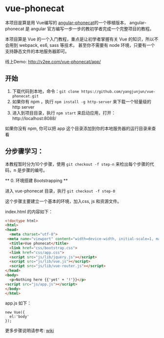 # vue-phonecat

本项目是算是用 Vue编写的 [angular-phonecat](https://github.com/angular/angular-phonecat)的一个移植版本，
angular-phonecat 是 angular 官方编写一步一步的教初学者完成一个完整项目的教程。

本项目算是 Vue 的一个入门教程，重点是让初学者掌握有关 Vue 的知识，所以不会用到 webpack, es6, sass 等技术， 甚至你不需要有 node 环境，只要有一个支持静态文件的本地服务器即可。

线上Demo: http://v2ee.com/vue-phonecat/app/

## 开始

1. 下载代码到本地，命令：`git clone https://github.com/yangjunjun/vue-phonecat.git` 
2. 如果你有 npm ，执行 `npm install -g http-server` 来下载一个轻量级的 http server 
3. 进入到项目目录，执行 `npm start` 来启动应用，打开： http://localhost:8088/

如果你没有 npm, 你可以把 app 这个目录添加到你的本地服务器的运行目录来查看

## 分步骤学习：

本教程暂时分为10个步骤，使用 `git checkout -f step-n` 来检出每个步骤的代码，n 是步骤的编号。

** 0. 环境搭建 Bootstrapping ** 

进入 vue-phonecat 目录，执行 `git checkout -f step-0`

这个步骤主要建立一个基本的环境，加入css, js 和资源文件。

index.html 的内容如下：

```html
<!doctype html>
<html>
<head>
  <meta charset="utf-8">
 <meta name="viewport" content="width=device-width, initial-scale=1, maximum-scale=1" />  
  <title>Vue phonecat</title>
  <link href="css/bootstrap.css">
  <link href="css/app.css">
  <script src="js/lib/jquery.js"></script>
  <script src="js/lib/vue.js"></script>
  <script src="js/lib/vue-router.js"></script>
</head>
<body>
  <p>Nothing here {{'yet' + '!'}}</p>
<script src="js/app.js"></script>
</body>
</html>
```  
app.js 如下：

```
new Vue({
  el:'body'
});
```

更多步骤说明请参考: [wiki](https://github.com/yangjunjun/vue-phonecat/wiki)